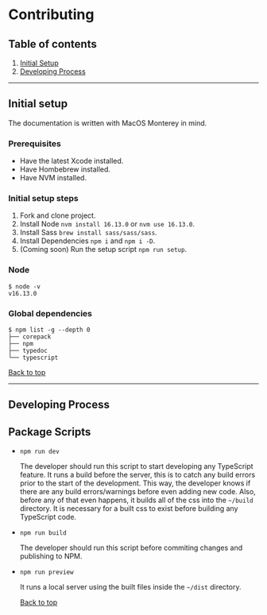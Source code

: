 # Contributing

## Table of contents

1. [Initial Setup](#initial-setup)
2. [Developing Process](#developing-process)

---

## Initial setup

The documentation is written with MacOS Monterey in mind.

### Prerequisites

* Have the latest Xcode installed.
* Have Hombebrew installed.
* Have NVM installed.

### Initial setup steps

1. Fork and clone project.
2. Install Node `nvm install 16.13.0` or `nvm use 16.13.0`.
3. Install Sass `brew install sass/sass/sass`.
4. Install Dependencies `npm i` and `npm i -D`.
5. (Coming soon) Run the setup script `npm run setup`.

### Node

```plain
$ node -v
v16.13.0
```

### Global dependencies

```plain
$ npm list -g --depth 0
├── corepack
├── npm
├── typedoc
└── typescript
```

[Back to top](#top)

---

## Developing Process

## Package Scripts

* `npm run dev`

  The developer should run this script to start developing any TypeScript feature. It runs a build before the server, this is to catch any build errors prior to the start of the development. This way, the developer knows if there are any build errors/warnings before even adding new code. Also, before any of that even happens, it builds all of the css into the `~/build` directory. It is necessary for a built css to exist before building any TypeScript code.

* `npm run build`

  The developer should run this script before commiting changes and publishing to NPM.

* `npm run preview`
  
  It runs a local server using the built files inside the `~/dist` directory.

  [Back to top](#top)

